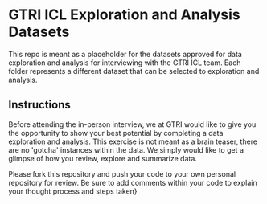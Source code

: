 # GTRI ICL Exploration and Analysis Datasets
This repo is meant as a placeholder for the datasets approved for data exploration and analysis for interviewing with the GTRI ICL team. Each folder represents a different dataset that can be selected to exploration and analysis. 

## Instructions
Before attending the in-person interview, we at GTRI would like to give you the opportunity to show your best potential by completing a data exploration and analysis. This exercise is not meant as a brain teaser, there are no 'gotcha' instances within the data. We simply would like to get a glimpse of how you review, explore and summarize data. 

Please fork this repository and push your code to your own personal repository for review. Be sure to add comments within your code to explain your thought process and steps taken}
